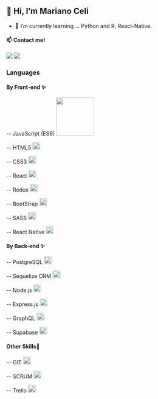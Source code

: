 <h2>👋 Hi, I’m Mariano Celi</h2>

- 🌱 I’m currently learning ... Python and R, React-Native.

<h4> 📫 Contact me!</h4>
<a href="https://www.linkedin.com/in/marianoalejandroceli/"><img src="nanoceli\images\logotipo-de-linkedin.svg"></a>
<a href="mailto: Marianoalejandroceli@gmail.com"><img src="nanoceli\images\gmail-icon.svg"></a>

<h3>Languages</h3>
<h4>By Front-end ✨</h4>
<p>-- JavaScript (ES6) <img width="100px" heigth="100px" style="max-width:100%" src="https://worldvectorlogo.com/es/logo/gmail-icon-2"></p>
<p>-- HTML5 <img width="20px" heigth="20px" src="nanoceli\images\html5.svg"></p>
<p>-- CSS3 <img width="20px" heigth="20px" src="nanoceli\images\css-5.svg"></p>
<p>-- React <img width="20px" heigth="20px" src="nanoceli\images\react-2.svg"></p>
<p>-- Redux <img width="20px" heigth="20px" src="nanoceli\images\redux.svg">  </p>
<p>-- BootStrap <img width="20px" heigth="20px" src="nanoceli\images\bootstrap-4.svg"> </p>
<p>-- SASS <img width="20px" heigth="20px" src="nanoceli\images\sass-1.svg"></p>
<p>-- React Native <img width="20px" heigth="20px" src="nanoceli\images\react-native-app.svg"></p>

<h4>By Back-end ✨</h4>
<p>-- PostgreSQL <img width="20px" heigth="20px" src="nanoceli\images\postgresql.svg"> </p>
<p>-- Sequelize ORM <img width="20px" heigth="20px" src="nanoceli\images\sequelize.svg"> </p>
<p>-- Node.js <img width="20px" heigth="20px" src="nanoceli\images\nodejs-icon.svg"></p>
<p>-- Express.js <img width="20px" heigth="20px" src="nanoceli\images\express-109.svg">  </p>
<p>-- GraphQL <img width="20px" heigth="20px" src=""></p>
<p>-- Supabase <img width="20px" heigth="20px" src="nanoceli\images\supabase-logo-vector.svg"></p>

<h4>Other Skills💪</h4>
<p>-- GIT <img width="20px" heigth="20px" src=""> </p>
<p>-- SCRUM <img width="20px" heigth="20px" src=""> </p>
<p>-- Trello <img width="20px" heigth="20px" src=""> </p>

